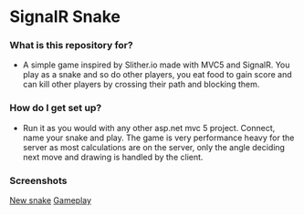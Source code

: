 # SignalR Snake #

### What is this repository for? ###

* A simple game inspired by Slither.io made with MVC5 and SignalR. You play as a snake and so do other players,
 you eat food to gain score and can kill other players by crossing their path and blocking them.

### How do I get set up? ###

* Run it as you would with any other asp.net mvc 5 project. Connect, name your snake and play. The game is very performance heavy for the server as most
  calculations are on the server, only the angle deciding next move and drawing is handled by the client.

### Screenshots ###

[New snake](https://bytebucket.org/FishFishFish/signalr-snake/raw/67f711b9bafe3c7722e7706c6db35b8bce23bc47/Screenshots/new.png)
[Gameplay](https://bytebucket.org/FishFishFish/signalr-snake/raw/67f711b9bafe3c7722e7706c6db35b8bce23bc47/Screenshots/play.png)